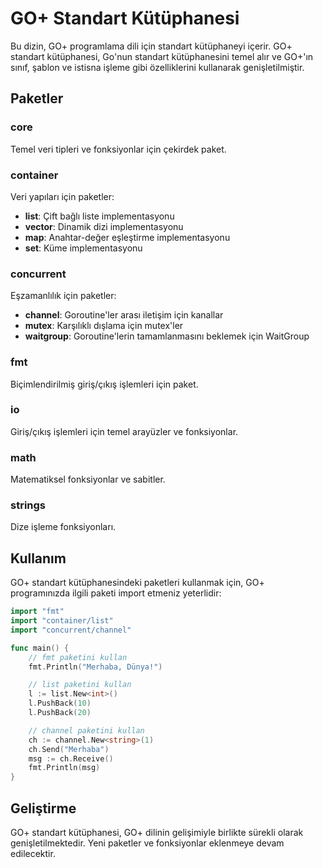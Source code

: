 # GO+ Standart Kütüphanesi

Bu dizin, GO+ programlama dili için standart kütüphaneyi içerir. GO+ standart kütüphanesi, Go'nun standart kütüphanesini temel alır ve GO+'ın sınıf, şablon ve istisna işleme gibi özelliklerini kullanarak genişletilmiştir.

## Paketler

### core
Temel veri tipleri ve fonksiyonlar için çekirdek paket.

### container
Veri yapıları için paketler:
- **list**: Çift bağlı liste implementasyonu
- **vector**: Dinamik dizi implementasyonu
- **map**: Anahtar-değer eşleştirme implementasyonu
- **set**: Küme implementasyonu

### concurrent
Eşzamanlılık için paketler:
- **channel**: Goroutine'ler arası iletişim için kanallar
- **mutex**: Karşılıklı dışlama için mutex'ler
- **waitgroup**: Goroutine'lerin tamamlanmasını beklemek için WaitGroup

### fmt
Biçimlendirilmiş giriş/çıkış işlemleri için paket.

### io
Giriş/çıkış işlemleri için temel arayüzler ve fonksiyonlar.

### math
Matematiksel fonksiyonlar ve sabitler.

### strings
Dize işleme fonksiyonları.

## Kullanım

GO+ standart kütüphanesindeki paketleri kullanmak için, GO+ programınızda ilgili paketi import etmeniz yeterlidir:

```go
import "fmt"
import "container/list"
import "concurrent/channel"

func main() {
    // fmt paketini kullan
    fmt.Println("Merhaba, Dünya!")

    // list paketini kullan
    l := list.New<int>()
    l.PushBack(10)
    l.PushBack(20)

    // channel paketini kullan
    ch := channel.New<string>(1)
    ch.Send("Merhaba")
    msg := ch.Receive()
    fmt.Println(msg)
}
```

## Geliştirme

GO+ standart kütüphanesi, GO+ dilinin gelişimiyle birlikte sürekli olarak genişletilmektedir. Yeni paketler ve fonksiyonlar eklenmeye devam edilecektir.